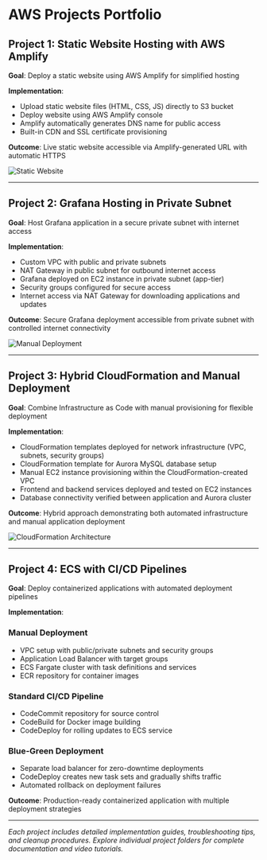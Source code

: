 # AWS Projects Portfolio

## Project 1: Static Website Hosting with AWS Amplify

**Goal**: Deploy a static website using AWS Amplify for simplified hosting

**Implementation**: 
- Upload static website files (HTML, CSS, JS) directly to S3 bucket
- Deploy website using AWS Amplify console
- Amplify automatically generates DNS name for public access
- Built-in CDN and SSL certificate provisioning

**Outcome**: Live static website accessible via Amplify-generated URL with automatic HTTPS

![Static Website](https://github.com/user-attachments/assets/b8f5903e-525e-4b3e-ba1a-3082600a7ea3)

---

## Project 2: Grafana Hosting in Private Subnet

**Goal**: Host Grafana application in a secure private subnet with internet access

**Implementation**:
- Custom VPC with public and private subnets
- NAT Gateway in public subnet for outbound internet access
- Grafana deployed on EC2 instance in private subnet (app-tier)
- Security groups configured for secure access
- Internet access via NAT Gateway for downloading applications and updates

**Outcome**: Secure Grafana deployment accessible from private subnet with controlled internet connectivity

![Manual Deployment](https://github.com/user-attachments/assets/dd9bef27-0db5-4852-a40f-92103664182c)

---

## Project 3: Hybrid CloudFormation and Manual Deployment

**Goal**: Combine Infrastructure as Code with manual provisioning for flexible deployment

**Implementation**:
- CloudFormation templates deployed for network infrastructure (VPC, subnets, security groups)
- CloudFormation template for Aurora MySQL database setup
- Manual EC2 instance provisioning within the CloudFormation-created VPC
- Frontend and backend services deployed and tested on EC2 instances
- Database connectivity verified between application and Aurora cluster

**Outcome**: Hybrid approach demonstrating both automated infrastructure and manual application deployment

![CloudFormation Architecture](https://github.com/user-attachments/assets/01a5a360-e550-4b76-82c7-8a27800ec777)

---

## Project 4: ECS with CI/CD Pipelines

**Goal**: Deploy containerized applications with automated deployment pipelines

**Implementation**:

### Manual Deployment
- VPC setup with public/private subnets and security groups
- Application Load Balancer with target groups
- ECS Fargate cluster with task definitions and services
- ECR repository for container images

### Standard CI/CD Pipeline
- CodeCommit repository for source control
- CodeBuild for Docker image building
- CodeDeploy for rolling updates to ECS service

### Blue-Green Deployment
- Separate load balancer for zero-downtime deployments
- CodeDeploy creates new task sets and gradually shifts traffic
- Automated rollback on deployment failures

**Outcome**: Production-ready containerized application with multiple deployment strategies

---

*Each project includes detailed implementation guides, troubleshooting tips, and cleanup procedures. Explore individual project folders for complete documentation and video tutorials.*

